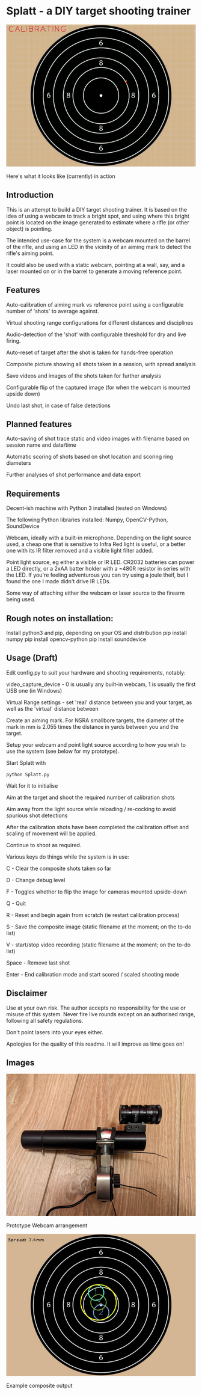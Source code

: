 # Splatt - a DIY target shooting trainer

![img](Images/splatt.gif)

Here's what it looks like (currently) in action

## Introduction
This is an attempt to build a DIY target shooting trainer. It is based on the idea of using a webcam to track a bright spot, and using where this bright point is located on the image generated to estimate where a rifle (or other object) is pointing.

The intended use-case for the system is a webcam mounted on the barrel of the rifle, and using an LED in the vicinity of an aiming mark to detect the rifle's aiming point.

It could also be used with a static webcam, pointing at a wall, say, and a laser mounted on or in the barrel to generate a moving reference point.

## Features

Auto-calibration of aiming mark vs reference point using a configurable number of 'shots' to average against.

Virtual shooting range configurations for different distances and disciplines

Audio-detection of the 'shot' with configurable threshold for dry and live firing.

Auto-reset of target after the shot is taken for hands-free operation

Composite picture showing all shots taken in a session, with spread analysis

Save videos and images of the shots taken for further analysis

Configurable flip of the captured image (for when the webcam is mounted upside down)

Undo last shot, in case of false detections

## Planned features

Auto-saving of shot trace static and video images with filename based on session name and date/time

Automatic scoring of shots based on shot location and scoring ring diameters

Further analyses of shot performance and data export

## Requirements

Decent-ish machine with Python 3 installed (tested on Windows)

The following Python libraries installed: Numpy, OpenCV-Python, SoundDevice

Webcam, ideally with a built-in microphone. Depending on the light source used, a cheap one that is sensitive to Infra Red light is useful, or a better one with its IR filter removed and a visible light filter added.

Point light source, eg either a visible or IR LED. CR2032 batteries can power a LED directly, or a 2xAA batter holder with a ~480R resistor in series with the LED. If you're feeling adventurous you can try using a joule theif, but I found the one I made didn't drive IR LEDs.

Some way of attaching either the webcam or laser source to the firearm being used.

## Rough notes on installation:

Install  python3 and pip, depending on your OS and distribution
pip install numpy
pip install opencv-python
pip install sounddevice

## Usage (Draft)

Edit config.py to suit your hardware and shooting requirements, notably:

video_capture_device - 0 is usually any built-in webcam, 1 is usually the first USB one (in Windows)

Virtual Range settings - set 'real' distance between you and your target, as well as the 'virtual' distance between

Create an aiming mark. For NSRA smallbore targets, the diameter of the mark in mm is 2.055 times the distance in yards between you and the target.

Setup your webcam and point light source according to how you wish to use the system (see below for my prototype).

Start Splatt with

    python Splatt.py

Wait for it to initialise

Aim at the target and shoot the required number of calibration shots

Aim away from the light source while reloading / re-cocking to avoid spurious shot detections

After the calibration shots have been completed the calibration offset and scaling of movement will be applied.

Continue to shoot as required.

Various keys do things while the system is in use:

C - Clear the composite shots taken so far

D - Change debug level

F - Toggles whether to flip the image for cameras mounted upside-down

Q - Quit

R - Reset and begin again from scratch (ie restart calibration process)

S - Save the composite image (static filename at the moment; on the to-do list)

V - start/stop video recording (static filename at the moment; on the to-do list)

Space - Remove last shot

Enter - End calibration mode and start scored / scaled shooting mode

## Disclaimer

Use at your own risk. The author accepts no responsibility for the use or misuse of this system. Never fire live rounds except on an authorised range, following all safety regulations.

Don't point lasers into your eyes either.

Apologies for the quality of this readme. It will improve as time goes on!

## Images

![img](Images/Splatt%20Prototype.jpg)

Prototype Webcam arrangement

![img](Images/composite.jpg)

Example composite output
